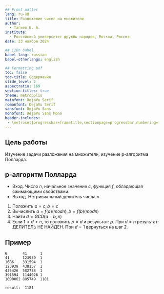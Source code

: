 ```yaml
---
## Front matter
lang: ru-RU
title: Разложение чисел на множители
author:
  - Тагиев Б. А.
institute:
  - Российский университет дружбы народов, Москва, Россия
date: 23 ноября 2024

## i18n babel
babel-lang: russian
babel-otherlangs: english

## Formatting pdf
toc: false
toc-title: Содержание
slide_level: 2
aspectratio: 169
section-titles: true
theme: metropolis
mainfont: DejaVu Serif
romanfont: DejaVu Serif
sansfont: DejaVu Sans
monofont: DejaVu Sans Mono
header-includes:
 - \metroset{progressbar=frametitle,sectionpage=progressbar,numbering=fraction}
---
```


## Цель работы

Изучение задачи разложения на множители, изучение p-алгоритма Полларда.

## p-алгоритм Полларда

* Вход. Число $n$, начальное значение $c$, функция $f$, обладающая сжимающими свойствами.
* Выход. Нетривиальный делитель числа $n$.

1. Положить $a=c, b=c$
2. Вычислить $a=f(a)(mod n), b=f(b)(mod n)$
3. Найти $d = GCD(a-b, n)$
4. Если $1<d<n$, то положить $p=d$ и результат: $p$. При $d=n$ результат: ДЕЛИТЕЛЬ НЕ НАЙДЕН. При $d=1$ вернуться на шаг 2.

## Пример

```
6       41      1
41      123939  1
1686    391594  1
123939  438157  1
435426  582738  1
391594  1144026 1
1090062 885749  1181

result:  1181
```

